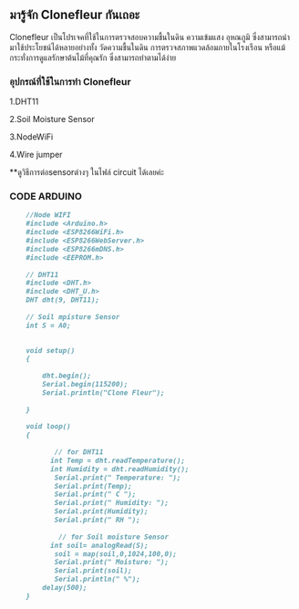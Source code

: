 ## มารู้จัก Clonefleur กันเถอะ

Clonefleur เป็นโปรเจคที่ใช้ในการตรวจสอบความชื้นในดิน ความเข้มแสง อุหณภูมิ ซึ่งสามารถนำมาใช้ประโยชน์ได้หลายอย่างทั้ง วัดความชื้นในดิน การตรวจสภาพแวดล้อมภายในโรงเรือน หรือแม้กระทั่งการดูแลรักษาต้นไม้ที่คุณรัก ซึ่งสามารถทำตามได้ง่าย

### อุปกรณ์ที่ใช้ในการทำ Clonefleur

  1.DHT11

  2.Soil Moisture Sensor

  3.NodeWiFi

  4.Wire jumper

**ดูวิธีการต่อsensorต่างๆ ในไฟล์ circuit ได้เลยค่ะ


### CODE ARDUINO
```markdown
    //Node WIFI
    #include <Arduino.h>
    #include <ESP8266WiFi.h>
    #include <ESP8266WebServer.h>
    #include <ESP8266mDNS.h>
    #include <EEPROM.h>
    
    // DHT11
    #include <DHT.h>
    #include <DHT_U.h>
    DHT dht(9, DHT11);
    
    // Soil mpisture Sensor
    int S = A0;

    
    void setup() 
    {
         
        dht.begin();
        Serial.begin(115200);
        Serial.println("Clone Fleur");
        
    }
    
    void loop() 
    {
             
           // for DHT11
          int Temp = dht.readTemperature();
          int Humidity = dht.readHumidity();
           Serial.print(" Temperature: ");
           Serial.print(Temp);
           Serial.print(" C ");
           Serial.print(" Humidity: ");
           Serial.print(Humidity);
           Serial.print(" RH ");
            
            // for Soil moisture Sensor
          int soil= analogRead(S);
           soil = map(soil,0,1024,100,0);
           Serial.print(" Moisture: ");
           Serial.print(soil);
           Serial.println(" %");
        delay(500);
    } 

